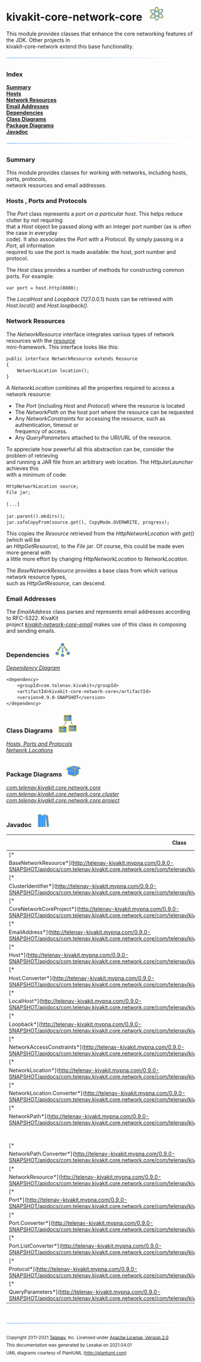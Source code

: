 # kivakit-core-network-core &nbsp;&nbsp;![](../../../documentation/images/nucleus-40.png)

This module provides classes that enhance the core networking features of the JDK. Other projects in  
kivakit-core-network extend this base functionality.

![](documentation/images/horizontal-line.png)

### Index

[**Summary**](#summary)  
[**Hosts**](#hosts)  
[**Network Resources**](#network-resources)  
[**Email Addresses**](#email-addresses)  
[**Dependencies**](#dependencies)  
[**Class Diagrams**](#class-diagrams)  
[**Package Diagrams**](#package-diagrams)  
[**Javadoc**](#javadoc)

![](documentation/images/horizontal-line.png)

[//]: # (start-user-text)

### Summary <a name = "summary"></a>

This module provides classes for working with networks, including hosts, ports, protocols,  
network resources and email addresses.

### Hosts <a name = "hosts"></a>, Ports and Protocols

The *Port* class represents a port *on a particular host*. This helps reduce clutter by not requiring  
that a *Host* object be passed along with an integer port number (as is often the case in everyday  
code). It also associates the *Port* with a *Protocol*. By simply passing in a *Port*, all information  
required to use the port is made available: the host, port number and protocol.

The *Host* class provides a number of methods for constructing common ports. For example:

    var port = host.http(8080);

The *LocalHost* and *Loopback* (127.0.0.1) hosts can be retrieved with *Host.local()* and *Host.loopback()*.

### Network Resources <a name = "network-resources"></a>

The *NetworkResource* interface integrates various types of network resources with the [*resource*](../../resource/README.md)  
mini-framework. This interface looks like this:

    public interface NetworkResource extends Resource
    {
        NetworkLocation location();
    }

A *NetworkLocation* combines all the properties required to access a network resource:

* The *Port* (including *Host* and *Protocol*) where the resource is located
* The *NetworkPath* on the host port where the resource can be requested
* Any *NetworkConstraints* for accessing the resource, such as authentication, timeout or  
  frequency of access.
* Any *QueryParameters* attached to the URI/URL of the resource.

To appreciate how powerful all this abstraction can be, consider the problem of retrieving  
and running a JAR file from an arbitrary web location. The *HttpJarLauncher* achieves this  
with a minimum of code:

    HttpNetworkLocation source;
    File jar;

    [...]

    jar.parent().mkdirs();
    jar.safeCopyFrom(source.get(), CopyMode.OVERWRITE, progress);

This copies the *Resource* retrieved from the *HttpNetworkLocation* with *get()* (which will be  
an *HttpGetResource*), to the *File* *jar*. Of course, this could be made even more general with  
a little more effort by changing *HttpNetworkLocation* to *NetworkLocation*.

The *BaseNetworkResource* provides a base class from which various network resource types,  
such as *HttpGetResource*, can descend.

### Email Addresses <a name = "email-addresses"></a>

The *EmailAddress* class parses and represents email addresses according to RFC-5322. KivaKit  
project [*kivakit-network-core-email*](../email/README.md) makes use of this class in composing and sending emails.

[//]: # (end-user-text)

### Dependencies <a name="dependencies"></a> &nbsp;&nbsp;  ![](documentation/images/dependencies-40.png)

[*Dependency Diagram*](documentation/diagrams/dependencies.svg)

    <dependency>
        <groupId>com.telenav.kivakit</groupId>
        <artifactId>kivakit-core-network-core</artifactId>
        <version>0.9.0-SNAPSHOT</version>
    </dependency>

### Class Diagrams <a name="class-diagrams"></a> &nbsp; &nbsp;![](documentation/images/diagram-48.png)

[*Hosts, Ports and Protocols*](documentation/diagrams/diagram-port.svg)  
[*Network Locations*](documentation/diagrams/diagram-network-location.svg)

### Package Diagrams <a name="package-diagrams"></a> &nbsp;&nbsp;![](documentation/images/box-40.png)

[*com.telenav.kivakit.core.network.core*](documentation/diagrams/com.telenav.kivakit.core.network.core.svg)  
[*com.telenav.kivakit.core.network.core.cluster*](documentation/diagrams/com.telenav.kivakit.core.network.core.cluster.svg)  
[*com.telenav.kivakit.core.network.core.project*](documentation/diagrams/com.telenav.kivakit.core.network.core.project.svg)

### Javadoc <a name="javadoc"></a> &nbsp;&nbsp;![](documentation/images/books-40.png)

| Class | Documentation Sections |
|---|---|
| [*
BaseNetworkResource*](http://telenav-kivakit.mypna.com/0.9.0-SNAPSHOT/apidocs/com.telenav.kivakit.core.network.core/com/telenav/kivakit/core/network/core/BaseNetworkResource.html) |  |  
| [*
ClusterIdentifier*](http://telenav-kivakit.mypna.com/0.9.0-SNAPSHOT/apidocs/com.telenav.kivakit.core.network.core/com/telenav/kivakit/core/network/core/cluster/ClusterIdentifier.html) |  |  
| [*
CoreNetworkCoreProject*](http://telenav-kivakit.mypna.com/0.9.0-SNAPSHOT/apidocs/com.telenav.kivakit.core.network.core/com/telenav/kivakit/core/network/core/project/CoreNetworkCoreProject.html) |  |  
| [*
EmailAddress*](http://telenav-kivakit.mypna.com/0.9.0-SNAPSHOT/apidocs/com.telenav.kivakit.core.network.core/com/telenav/kivakit/core/network/core/EmailAddress.html) |  |  
| [*
Host*](http://telenav-kivakit.mypna.com/0.9.0-SNAPSHOT/apidocs/com.telenav.kivakit.core.network.core/com/telenav/kivakit/core/network/core/Host.html) |  |  
| [*
Host.Converter*](http://telenav-kivakit.mypna.com/0.9.0-SNAPSHOT/apidocs/com.telenav.kivakit.core.network.core/com/telenav/kivakit/core/network/core/Host.Converter.html) |  |  
| [*
LocalHost*](http://telenav-kivakit.mypna.com/0.9.0-SNAPSHOT/apidocs/com.telenav.kivakit.core.network.core/com/telenav/kivakit/core/network/core/LocalHost.html) |  |  
| [*
Loopback*](http://telenav-kivakit.mypna.com/0.9.0-SNAPSHOT/apidocs/com.telenav.kivakit.core.network.core/com/telenav/kivakit/core/network/core/Loopback.html) |  |  
| [*
NetworkAccessConstraints*](http://telenav-kivakit.mypna.com/0.9.0-SNAPSHOT/apidocs/com.telenav.kivakit.core.network.core/com/telenav/kivakit/core/network/core/NetworkAccessConstraints.html) |  |  
| [*
NetworkLocation*](http://telenav-kivakit.mypna.com/0.9.0-SNAPSHOT/apidocs/com.telenav.kivakit.core.network.core/com/telenav/kivakit/core/network/core/NetworkLocation.html) |  |  
| [*
NetworkLocation.Converter*](http://telenav-kivakit.mypna.com/0.9.0-SNAPSHOT/apidocs/com.telenav.kivakit.core.network.core/com/telenav/kivakit/core/network/core/NetworkLocation.Converter.html) |  |  
| [*
NetworkPath*](http://telenav-kivakit.mypna.com/0.9.0-SNAPSHOT/apidocs/com.telenav.kivakit.core.network.core/com/telenav/kivakit/core/network/core/NetworkPath.html) | Path Parsing Methods |  
| | Path Factory Methods |  
| [*
NetworkPath.Converter*](http://telenav-kivakit.mypna.com/0.9.0-SNAPSHOT/apidocs/com.telenav.kivakit.core.network.core/com/telenav/kivakit/core/network/core/NetworkPath.Converter.html) |  |  
| [*
NetworkResource*](http://telenav-kivakit.mypna.com/0.9.0-SNAPSHOT/apidocs/com.telenav.kivakit.core.network.core/com/telenav/kivakit/core/network/core/NetworkResource.html) |  |  
| [*
Port*](http://telenav-kivakit.mypna.com/0.9.0-SNAPSHOT/apidocs/com.telenav.kivakit.core.network.core/com/telenav/kivakit/core/network/core/Port.html) |  |  
| [*
Port.Converter*](http://telenav-kivakit.mypna.com/0.9.0-SNAPSHOT/apidocs/com.telenav.kivakit.core.network.core/com/telenav/kivakit/core/network/core/Port.Converter.html) |  |  
| [*
Port.ListConverter*](http://telenav-kivakit.mypna.com/0.9.0-SNAPSHOT/apidocs/com.telenav.kivakit.core.network.core/com/telenav/kivakit/core/network/core/Port.ListConverter.html) |  |  
| [*
Protocol*](http://telenav-kivakit.mypna.com/0.9.0-SNAPSHOT/apidocs/com.telenav.kivakit.core.network.core/com/telenav/kivakit/core/network/core/Protocol.html) |  |  
| [*
QueryParameters*](http://telenav-kivakit.mypna.com/0.9.0-SNAPSHOT/apidocs/com.telenav.kivakit.core.network.core/com/telenav/kivakit/core/network/core/QueryParameters.html) |  |  

[//]: # (start-user-text)


[//]: # (end-user-text)

<br/>

![](documentation/images/horizontal-line.png)

<sub>Copyright 2011-2021 [Telenav](http://telenav.com), Inc. Licensed under [Apache License, Version 2.0](LICENSE)</sub>  
<sub>This documentation was generated by Lexakai on 2021.04.01</sub>    
<sub>UML diagrams courtesy of PlantUML (http://plantuml.com)</sub>

